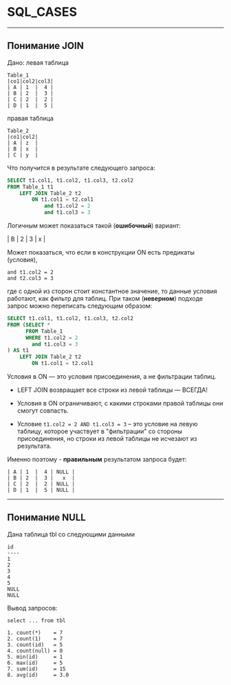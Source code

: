 # SQL_CASES

---

## Понимание JOIN

Дано:
левая таблица
```
Table_1
|co1|col2|col3|
| A | 1  |  4 |
| B | 2  |  3 |
| C | 2  |  2 |
| D | 1  |  5 |
```

правая таблица
```
Table_2
|co1|col2|
| A | z  |
| B | x  |
| C | y  |
```

Что получится в результате следующего запроса:

```sql
SELECT t1.col1, t1.col2, t1.col3, t2.col2
FROM Table_1 t1
    LEFT JOIN Table_2 t2
        ON t1.col1 = t2.col1
            and t1.col2 = 2
            and t1.col3 = 3
```

Логичным может показаться такой (**ошибочный**) вариант:

| B | 2  |  3 | x |


Может показаться, что если в конструкции ON есть предикаты (условия),
```
and t1.col2 = 2
and t2.col3 = 3
```

где с одной из сторон стоит константное значение, то данные условия работают, как фильтр для таблиц. При таком (**неверном**) подходе запрос можно переписать следующим образом:

```sql
SELECT t1.col1, t1.col2, t1.col3, t2.col2
FROM (SELECT * 
      FROM Table_1 
      WHERE t1.col2 = 2
        and t1.col3 = 3
) AS t1
    LEFT JOIN Table_2 t2
        ON t1.col1 = t2.col1
```

Условия в ON — это условия присоединения, а не фильтрации таблиц.

- LEFT JOIN возвращает все строки из левой таблицы — ВСЕГДА!

- Условия в ON ограничивают, с какими строками правой таблицы они смогут совпасть.

- Условие ```t1.col2 = 2 AND t1.col3 = 3``` – это условие на левую таблицу, которое участвует в "фильтрации" со стороны присоединения, но строки из левой таблицы не исчезают из результата.

Именно поэтому - **правильным** результатом запроса будет:

```
| A | 1  |  4 | NULL |
| B | 2  |  3 |   x  |
| C | 2  |  2 | NULL |
| D | 1  |  5 | NULL |
```

---

## Понимание NULL

Дана таблица tbl со следующими данными

```
id
----
1
2
3
4
5
NULL
NULL
```

Вывод запросов:

```
select ... from tbl

1. count(*)    = 7
2. count(1)    = 7
3. count(id)   = 5
4. count(null) = 0
5. min(id)     = 1
6. max(id)     = 5
7. sum(id)     = 15
8. avg(id)     = 3.0
```